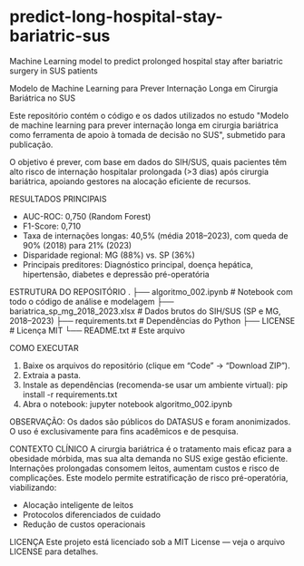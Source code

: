 # predict-long-hospital-stay-bariatric-sus
Machine Learning model to predict prolonged hospital stay after bariatric surgery in SUS patients

Modelo de Machine Learning para Prever Internação Longa em Cirurgia Bariátrica no SUS

Este repositório contém o código e os dados utilizados no estudo "Modelo de machine learning para prever internação longa em cirurgia bariátrica como ferramenta de apoio à tomada de decisão no SUS", submetido para publicação.

O objetivo é prever, com base em dados do SIH/SUS, quais pacientes têm alto risco de internação hospitalar prolongada (>3 dias) após cirurgia bariátrica, apoiando gestores na alocação eficiente de recursos.

RESULTADOS PRINCIPAIS
- AUC-ROC: 0,750 (Random Forest)
- F1-Score: 0,710
- Taxa de internações longas: 40,5% (média 2018–2023), com queda de 90% (2018) para 21% (2023)
- Disparidade regional: MG (88%) vs. SP (36%)
- Principais preditores: Diagnóstico principal, doença hepática, hipertensão, diabetes e depressão pré-operatória

ESTRUTURA DO REPOSITÓRIO
.
├── algoritmo_002.ipynb        # Notebook com todo o código de análise e modelagem
├── bariatrica_sp_mg_2018_2023.xlsx  # Dados brutos do SIH/SUS (SP e MG, 2018–2023)
├── requirements.txt           # Dependências do Python
├── LICENSE                    # Licença MIT
└── README.txt                 # Este arquivo

COMO EXECUTAR
1. Baixe os arquivos do repositório (clique em “Code” → “Download ZIP”).
2. Extraia a pasta.
3. Instale as dependências (recomenda-se usar um ambiente virtual):
   pip install -r requirements.txt
4. Abra o notebook:
   jupyter notebook algoritmo_002.ipynb

OBSERVAÇÃO: Os dados são públicos do DATASUS e foram anonimizados. O uso é exclusivamente para fins acadêmicos e de pesquisa.

CONTEXTO CLÍNICO
A cirurgia bariátrica é o tratamento mais eficaz para a obesidade mórbida, mas sua alta demanda no SUS exige gestão eficiente. Internações prolongadas consomem leitos, aumentam custos e risco de complicações. Este modelo permite estratificação de risco pré-operatória, viabilizando:
- Alocação inteligente de leitos
- Protocolos diferenciados de cuidado
- Redução de custos operacionais

LICENÇA
Este projeto está licenciado sob a MIT License — veja o arquivo LICENSE para detalhes.
